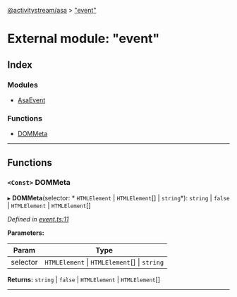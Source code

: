 [@activitystream/asa](../README.md) > ["event"](../modules/_event_.md)

# External module: "event"

## Index

### Modules

* [AsaEvent](_event_.asaevent.md)

### Functions

* [DOMMeta](_event_.md#dommeta)

---

## Functions

<a id="dommeta"></a>

### `<Const>` DOMMeta

▸ **DOMMeta**(selector: * `HTMLElement` &#124; `HTMLElement`[] &#124; `string`*):  `string` &#124; `false` &#124; `HTMLElement` &#124; `HTMLElement`[]

*Defined in [event.ts:11](https://github.com/activitystream/asa.js/blob/7fc5aa0/src/event.ts#L11)*

**Parameters:**

| Param | Type |
| ------ | ------ |
| selector |  `HTMLElement` &#124; `HTMLElement`[] &#124; `string`|

**Returns:**  `string` &#124; `false` &#124; `HTMLElement` &#124; `HTMLElement`[]

___

